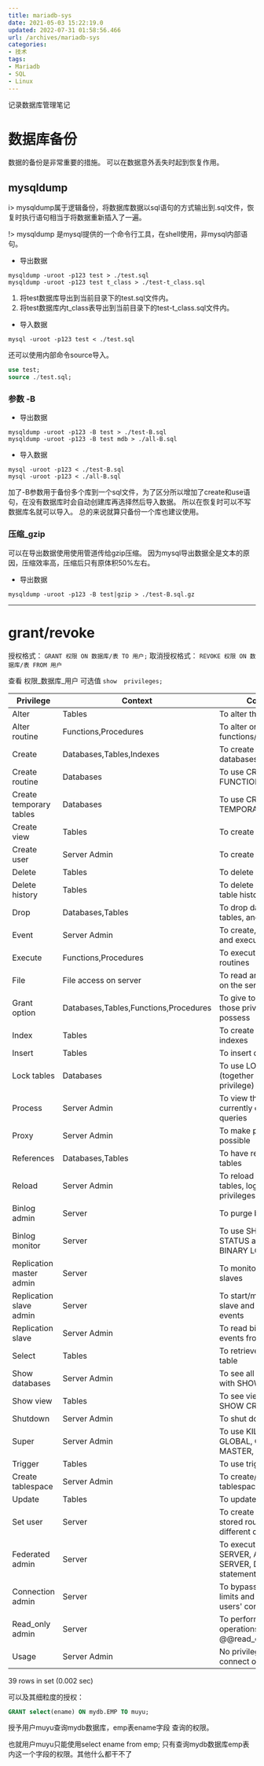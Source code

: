 ```yaml
---
title: mariadb-sys
date: 2021-05-03 15:22:19.0
updated: 2022-07-31 01:58:56.466
url: /archives/mariadb-sys
categories: 
- 技术
tags: 
- Mariadb
- SQL
- Linux
---
```




记录数据库管理笔记

<!--more-->

# 数据库备份
数据的备份是非常重要的措施。
可以在数据意外丢失时起到恢复作用。

## mysqldump 
i> mysqldump属于逻辑备份，将数据库数据以sql语句的方式输出到.sql文件，恢复时执行语句相当于将数据重新插入了一遍。

!> mysqldump 是mysql提供的一个命令行工具，在shell使用，非mysql内部语句。

- 导出数据
```shell
mysqldump -uroot -p123 test > ./test.sql
mysqldump -uroot -p123 test t_class > ./test-t_class.sql
```
1. 将test数据库导出到当前目录下的test.sql文件内。
2. 将test数据库内t_class表导出到当前目录下的test-t_class.sql文件内。

- 导入数据
```shell
mysql -uroot -p123 test < ./test.sql
```
还可以使用内部命令source导入。

```sql
use test;
source ./test.sql;
```
### 参数 -B
- 导出数据
```shell
mysqldump -uroot -p123 -B test > ./test-B.sql
mysqldump -uroot -p123 -B test mdb > ./all-B.sql
```
- 导入数据
```shell
mysql -uroot -p123 < ./test-B.sql
mysql -uroot -p123 < ./all-B.sql
```
加了-B参数用于备份多个库到一个sql文件，为了区分所以增加了create和use语句，在没有数据库时会自动创建库再选择然后导入数据。
所以在恢复时可以不写数据库名就可以导入。
总的来说就算只备份一个库也建议使用。

### 压缩_gzip
可以在导出数据使用使用管道传给gzip压缩。
因为mysql导出数据全是文本的原因，压缩效率高，压缩后只有原体积50%左右。
- 导出数据
```shell
mysqldump -uroot -p123 -B test|gzip > ./test-B.sql.gz
```
----------

# grant/revoke

授权格式：
`GRANT 权限 ON 数据库/表 TO 用户;`
取消授权格式：
`REVOKE 权限 ON 数据库/表 FROM 用户`

查看 权限_数据库_用户 可选值
`show  privileges;`

| Privilege                | Context                               | Comment                                                            |
|--|--|--|
| Alter                    | Tables                                | To alter the table                                                 |
| Alter routine            | Functions,Procedures                  | To alter or drop stored functions/procedures                       |
| Create                   | Databases,Tables,Indexes              | To create new databases and tables                                 |
| Create routine           | Databases                             | To use CREATE FUNCTION/PROCEDURE                                   |
| Create temporary tables  | Databases                             | To use CREATE TEMPORARY TABLE                                      |
| Create view              | Tables                                | To create new views                                                |
| Create user              | Server Admin                          | To create new users                                                |
| Delete                   | Tables                                | To delete existing rows                                            |
| Delete history           | Tables                                | To delete versioning table historical rows                         |
| Drop                     | Databases,Tables                      | To drop databases, tables, and views                               |
| Event                    | Server Admin                          | To create, alter, drop and execute events                          |
| Execute                  | Functions,Procedures                  | To execute stored routines                                         |
| File                     | File access on server                 | To read and write files on the server                              |
| Grant option             | Databases,Tables,Functions,Procedures | To give to other users those privileges you possess                |
| Index                    | Tables                                | To create or drop indexes                                          |
| Insert                   | Tables                                | To insert data into tables                                         |
| Lock tables              | Databases                             | To use LOCK TABLES (together with SELECT privilege)                |
| Process                  | Server Admin                          | To view the plain text of currently executing queries              |
| Proxy                    | Server Admin                          | To make proxy user possible                                        |
| References               | Databases,Tables                      | To have references on tables                                       |
| Reload                   | Server Admin                          | To reload or refresh tables, logs and privileges                   |
| Binlog admin             | Server                                | To purge binary logs                                               |
| Binlog monitor           | Server                                | To use SHOW BINLOG STATUS and SHOW BINARY LOG                      |
| Replication master admin | Server                                | To monitor connected slaves                                        |
| Replication slave admin  | Server                                | To start/monitor/stop slave and apply binlog events                |
| Replication slave        | Server Admin                          | To read binary log events from the master                          |
| Select                   | Tables                                | To retrieve rows from table                                        |
| Show databases           | Server Admin                          | To see all databases with SHOW DATABASES                           |
| Show view                | Tables                                | To see views with SHOW CREATE VIEW                                 |
| Shutdown                 | Server Admin                          | To shut down the server                                            |
| Super                    | Server Admin                          | To use KILL thread, SET GLOBAL, CHANGE MASTER, etc.                |
| Trigger                  | Tables                                | To use triggers                                                    |
| Create tablespace        | Server Admin                          | To create/alter/drop tablespaces                                   |
| Update                   | Tables                                | To update existing rows                                            |
| Set user                 | Server                                | To create views and stored routines with a different definer       |
| Federated admin          | Server                                | To execute the CREATE SERVER, ALTER SERVER, DROP SERVER statements |
| Connection admin         | Server                                | To bypass connection limits and kill other users' connections      |
| Read_only admin          | Server                                | To perform write operations even if @@read_only=ON                 |
| Usage                    | Server Admin                          | No privileges - allow connect only                                 |
39 rows in set (0.002 sec)

可以及其细粒度的授权：

```sql
GRANT select(ename) ON mydb.EMP TO muyu;
```
授予用户muyu查询mydb数据库，emp表ename字段 查询的权限。

也就用户muyu只能使用select ename from emp; 只有查询mydb数据库emp表内这一个字段的权限。其他什么都干不了